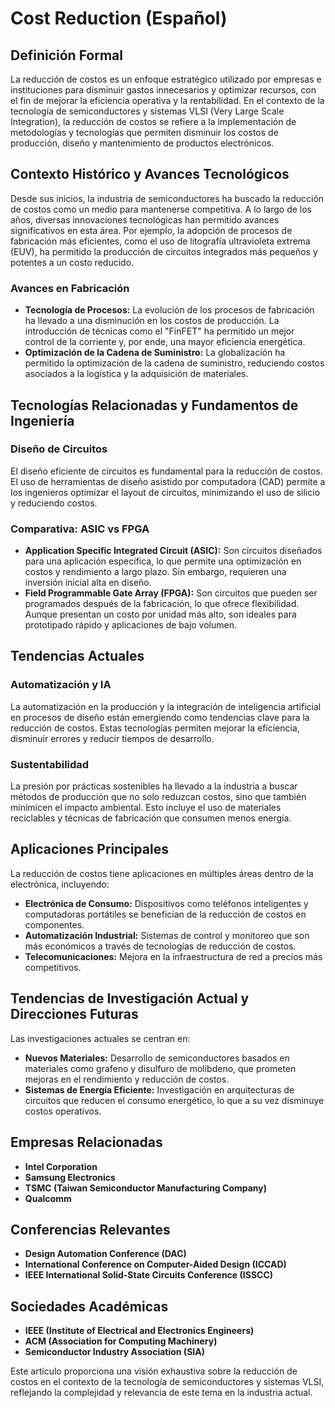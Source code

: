 # Cost Reduction (Español)

## Definición Formal

La reducción de costos es un enfoque estratégico utilizado por empresas e instituciones para disminuir gastos innecesarios y optimizar recursos, con el fin de mejorar la eficiencia operativa y la rentabilidad. En el contexto de la tecnología de semiconductores y sistemas VLSI (Very Large Scale Integration), la reducción de costos se refiere a la implementación de metodologías y tecnologías que permiten disminuir los costos de producción, diseño y mantenimiento de productos electrónicos.

## Contexto Histórico y Avances Tecnológicos

Desde sus inicios, la industria de semiconductores ha buscado la reducción de costos como un medio para mantenerse competitiva. A lo largo de los años, diversas innovaciones tecnológicas han permitido avances significativos en esta área. Por ejemplo, la adopción de procesos de fabricación más eficientes, como el uso de litografía ultravioleta extrema (EUV), ha permitido la producción de circuitos integrados más pequeños y potentes a un costo reducido.

### Avances en Fabricación

- **Tecnología de Procesos:** La evolución de los procesos de fabricación ha llevado a una disminución en los costos de producción. La introducción de técnicas como el "FinFET" ha permitido un mejor control de la corriente y, por ende, una mayor eficiencia energética.
- **Optimización de la Cadena de Suministro:** La globalización ha permitido la optimización de la cadena de suministro, reduciendo costos asociados a la logística y la adquisición de materiales.

## Tecnologías Relacionadas y Fundamentos de Ingeniería

### Diseño de Circuitos

El diseño eficiente de circuitos es fundamental para la reducción de costos. El uso de herramientas de diseño asistido por computadora (CAD) permite a los ingenieros optimizar el layout de circuitos, minimizando el uso de silicio y reduciendo costos.

### Comparativa: ASIC vs FPGA

- **Application Specific Integrated Circuit (ASIC):** Son circuitos diseñados para una aplicación específica, lo que permite una optimización en costos y rendimiento a largo plazo. Sin embargo, requieren una inversión inicial alta en diseño.
- **Field Programmable Gate Array (FPGA):** Son circuitos que pueden ser programados después de la fabricación, lo que ofrece flexibilidad. Aunque presentan un costo por unidad más alto, son ideales para prototipado rápido y aplicaciones de bajo volumen.

## Tendencias Actuales

### Automatización y IA

La automatización en la producción y la integración de inteligencia artificial en procesos de diseño están emergiendo como tendencias clave para la reducción de costos. Estas tecnologías permiten mejorar la eficiencia, disminuir errores y reducir tiempos de desarrollo.

### Sustentabilidad

La presión por prácticas sostenibles ha llevado a la industria a buscar métodos de producción que no solo reduzcan costos, sino que también minimicen el impacto ambiental. Esto incluye el uso de materiales reciclables y técnicas de fabricación que consumen menos energía.

## Aplicaciones Principales

La reducción de costos tiene aplicaciones en múltiples áreas dentro de la electrónica, incluyendo:

- **Electrónica de Consumo:** Dispositivos como teléfonos inteligentes y computadoras portátiles se benefician de la reducción de costos en componentes.
- **Automatización Industrial:** Sistemas de control y monitoreo que son más económicos a través de tecnologías de reducción de costos.
- **Telecomunicaciones:** Mejora en la infraestructura de red a precios más competitivos.

## Tendencias de Investigación Actual y Direcciones Futuras

Las investigaciones actuales se centran en:

- **Nuevos Materiales:** Desarrollo de semiconductores basados en materiales como grafeno y disulfuro de molibdeno, que prometen mejoras en el rendimiento y reducción de costos.
- **Sistemas de Energía Eficiente:** Investigación en arquitecturas de circuitos que reducen el consumo energético, lo que a su vez disminuye costos operativos.

## Empresas Relacionadas

- **Intel Corporation**
- **Samsung Electronics**
- **TSMC (Taiwan Semiconductor Manufacturing Company)**
- **Qualcomm**

## Conferencias Relevantes

- **Design Automation Conference (DAC)**
- **International Conference on Computer-Aided Design (ICCAD)**
- **IEEE International Solid-State Circuits Conference (ISSCC)**

## Sociedades Académicas

- **IEEE (Institute of Electrical and Electronics Engineers)**
- **ACM (Association for Computing Machinery)**
- **Semiconductor Industry Association (SIA)**

Este artículo proporciona una visión exhaustiva sobre la reducción de costos en el contexto de la tecnología de semiconductores y sistemas VLSI, reflejando la complejidad y relevancia de este tema en la industria actual.